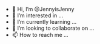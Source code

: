 - 👋 Hi, I’m @JennyisJenny
- 👀 I’m interested in ...
- 🌱 I’m currently learning ...
- 💞️ I’m looking to collaborate on ...
- 📫 How to reach me ...

<!---
JennyisJenny/JennyisJenny is a ✨ special ✨ repository because its `README.md` (this file) appears on your GitHub profile.
You can click the Preview link to take a look at your changes.
--->
